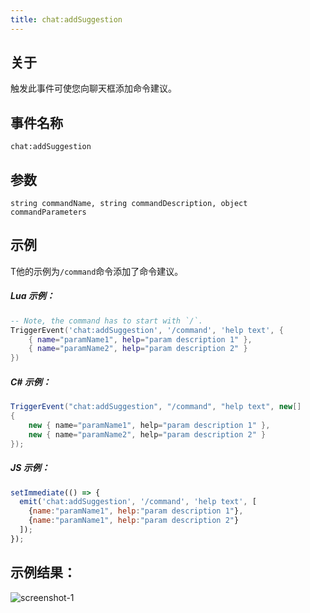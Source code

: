 ```yaml
---
title: chat:addSuggestion
---
```


## 关于
触发此事件可使您向聊天框添加命令建议。

## 事件名称
```
chat:addSuggestion
```

参数
----------

```
string commandName, string commandDescription, object commandParameters
```

示例
--------
T他的示例为`/command`命令添加了命令建议。

##### Lua 示例：
```lua
-- Note, the command has to start with `/`.
TriggerEvent('chat:addSuggestion', '/command', 'help text', {
    { name="paramName1", help="param description 1" },
    { name="paramName2", help="param description 2" }
})
```

##### C\# 示例：
```csharp
TriggerEvent("chat:addSuggestion", "/command", "help text", new[]
{
    new { name="paramName1", help="param description 1" },
    new { name="paramName2", help="param description 2" }
});
```

##### JS 示例：
```js
setImmediate(() => {
  emit('chat:addSuggestion', '/command', 'help text', [
    {name:"paramName1", help:"param description 1"},
    {name:"paramName1", help:"param description 2"}
  ]);
});
```

## 示例结果：
![screenshot-1](/chat_addSuggestion.png)
